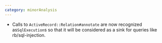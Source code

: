 ```yaml
---
category: minorAnalysis
---
```


- Calls to `ActiveRecord::Relation#annotate` are now recognized as`SqlExecution`s so that it will be considered as a sink for queries like rb/sql-injection.